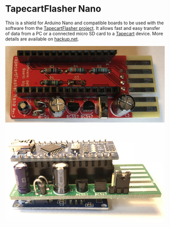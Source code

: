 # TapecartFlasher Nano

This is a shield for Arduino Nano and compatible boards to be used with the software from the [TapecartFlasher project](https://github.com/detlefgerhardt/TapecartFlasher). It allows fast and easy transfer of data from a PC or a connected micro SD card to a [Tapecart](https://github.com/ikorb/tapecart) device. More details are available on [hackup.net](https://www.hackup.net/tag/tapecartflasher/).

![TapecartFlasher Nano, Rev.2](media/assembled-rev2.jpg)
![TapecartFlasher Nano, Rev.1](media/assembled-rev1.jpg)
